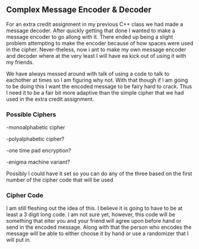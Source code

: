 ## Complex Message Encoder & Decoder

For an extra credit assignment in my previous C++ class we had made a message decoder. After quickly getting that done I wanted to make a message encoder to go allong with it. There ended up being a slight problem attempting to make the encoder because of how spaces were used in the cipher. Never-theless, now i ant to make my own message encoder and decoder where at the very least I will have ea kick out of using it with my friends.

We have always messed around with talk of using a code to talk to eachother at times so I am figuring why not. With that though if I am going to be doing this I want the encoded message to be fairy hard to crack. Thus I need it to be a fair bit more adaptive than the simple cipher that we had used in the extra credit assignment.

### Possible Ciphers

-monoalphabetic cipher 

-polyalphabetic cipher?

-one time pad encryption?

-enigma machine variant?

Possibly I could have it set so you can do any of the three based on the first number of the cipher code that will be used

### Cipher Code

I am still fleshing out the idea of this. I believe it is going to have to be at least a 3 digit long code. I am not sure yet, however, this code will be something that eiter you and your friend will agree upon before hand or send in the encoded message. Along with that the person who encodes the message will be able to either choose it by hand or use a randomizer that I will put in. 

